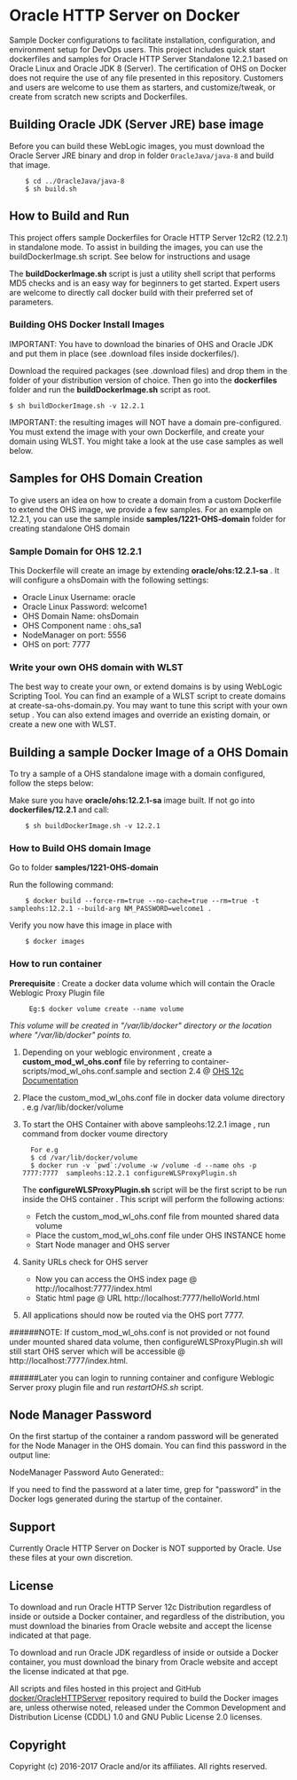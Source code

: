 Oracle HTTP Server on Docker
===============
Sample Docker configurations to facilitate installation, configuration, and environment setup for DevOps users. This project includes quick start dockerfiles and samples for Oracle HTTP Server Standalone 12.2.1 based on Oracle Linux and Oracle JDK 8 (Server).
The certification of OHS on Docker does not require the use of any file presented in this repository.
Customers and users are welcome to use them as starters, and customize/tweak, or create from scratch new scripts and Dockerfiles.

## Building Oracle JDK (Server JRE) base image
Before you can build these WebLogic images, you must download the Oracle Server JRE binary and drop in folder `OracleJava/java-8` and build that image.

        $ cd ../OracleJava/java-8
        $ sh build.sh

## How to Build and Run
This project offers sample Dockerfiles for Oracle HTTP Server 12cR2 (12.2.1) in standalone mode. To assist in building the images, you can use the buildDockerImage.sh script. See below for instructions and usage

The **buildDockerImage.sh** script is just a utility shell script that performs MD5 checks and is an easy way for beginners to get started. Expert users are welcome to directly call docker build with their preferred set of parameters.

### Building OHS Docker Install Images
IMPORTANT: You have to download the binaries of OHS and Oracle JDK and put them in place (see .download files inside dockerfiles/).

Download the required packages (see .download files) and drop them in the folder of your distribution version of choice. Then go into the **dockerfiles** folder and run the **buildDockerImage.sh** script as root.

    $ sh buildDockerImage.sh -v 12.2.1

IMPORTANT: the resulting images will NOT have a domain pre-configured.
You must extend the image with your own Dockerfile, and create your domain using WLST. You might take a look at the use case samples as well below.

## Samples for OHS Domain Creation
To give users an idea on how to create a domain from a custom Dockerfile to extend the OHS image, we provide a few samples. For an example on 12.2.1, you can use the sample inside **samples/1221-OHS-domain** folder for creating standalone OHS domain

### Sample Domain for OHS 12.2.1
This Dockerfile will create an image by extending **oracle/ohs:12.2.1-sa** . It will configure a ohsDomain with the following settings:

 - Oracle Linux Username: oracle
 - Oracle Linux Password: welcome1
 - OHS Domain Name: ohsDomain
 - OHS Component name : ohs_sa1
 - NodeManager on port: 5556
 - OHS on port: 7777

### Write your own OHS domain with WLST
The best way to create your own, or extend domains is by using WebLogic Scripting Tool. You can find an example of a WLST script to create domains at create-sa-ohs-domain.py. You may want to tune this script with your own setup . You can also extend images and override an existing domain, or create a new one with WLST.

## Building a sample Docker Image of a OHS Domain
To try a sample of a OHS standalone image with a domain configured, follow the steps below:

Make sure you have **oracle/ohs:12.2.1-sa** image built. If not go into **dockerfiles/12.2.1** and call:

        $ sh buildDockerImage.sh -v 12.2.1

### How to Build OHS domain Image
Go to folder **samples/1221-OHS-domain**

Run the following command:

        $ docker build --force-rm=true --no-cache=true --rm=true -t sampleohs:12.2.1 --build-arg NM_PASSWORD=welcome1 .

Verify you now have this image in place with

        $ docker images

### How to run container

**Prerequisite** : Create a docker data volume which will contain the Oracle Weblogic Proxy Plugin file

         Eg:$ docker volume create --name volume

_This volume will be created in "/var/lib/docker" directory or the location where "/var/lib/docker" points to._


1. Depending on your weblogic environment , create a **custom_mod_wl_ohs.conf** file by referring to container-scripts/mod_wl_ohs.conf.sample and section 2.4 @ [OHS 12c Documentation](http://docs.oracle.com/middleware/1221/webtier/develop-plugin/oracle.htm#PLGWL553)

2. Place the custom_mod_wl_ohs.conf file in docker data volume directory . e.g /var/lib/docker/volume

3. To start the OHS Container with above sampleohs:12.2.1 image , run command from docker voume directory

         For e.g
         $ cd /var/lib/docker/volume
         $ docker run -v `pwd`:/volume -w /volume -d --name ohs -p 7777:7777  sampleohs:12.2.1 configureWLSProxyPlugin.sh


   The **configureWLSProxyPlugin.sh** script will be the first script to be run inside the OHS container .
   This script will perform the following actions:
   - Fetch the custom_mod_wl_ohs.conf file from mounted shared data volume
   - Place the custom_mod_wl_ohs.conf file under OHS INSTANCE home
   - Start Node manager and OHS server

4. Sanity URLs check for OHS server
   - Now you can access the OHS index page @ http://localhost:7777/index.html
   - Static html page @ URL http://localhost:7777/helloWorld.html

5. All applications should now be routed via the OHS port 7777.

######NOTE: If custom_mod_wl_ohs.conf is not provided or not found under mounted shared data volume, then configureWLSProxyPlugin.sh will still start OHS server which will be accessible @ http://localhost:7777/index.html.

######Later you can login to running container and configure Weblogic Server proxy plugin file and run *restartOHS.sh* script.
## Node Manager Password

On the first startup of the container a random password will be generated for the Node Manager in the OHS domain. You can find this password in the output line:

NodeManager Password Auto Generated::

If you need to find the password at a later time, grep for "password" in the Docker logs generated during the startup of the container.

## Support
Currently Oracle HTTP Server on Docker is NOT supported by Oracle. Use these files at your own discretion.


## License
To download and run Oracle HTTP Server 12c Distribution regardless of inside or outside a Docker container, and regardless of the distribution, you must download the binaries from Oracle website and accept the license indicated at that page.

To download and run Oracle JDK regardless of inside or outside a Docker container, you must download the binary from Oracle website and accept the license indicated at that pge.

All scripts and files hosted in this project and GitHub [docker/OracleHTTPServer](./) repository required to build the Docker images are, unless otherwise noted, released under the Common Development and Distribution License (CDDL) 1.0 and GNU Public License 2.0 licenses.

## Copyright
Copyright (c) 2016-2017 Oracle and/or its affiliates. All rights reserved.
